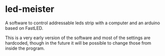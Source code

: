 # led-meister
A software to control addressable leds strip with a computer and an arduino based on FastLED.

This is a very early version of the software and most of the settings are hardcoded, though in the future it will be possible to change those from inside the program.
